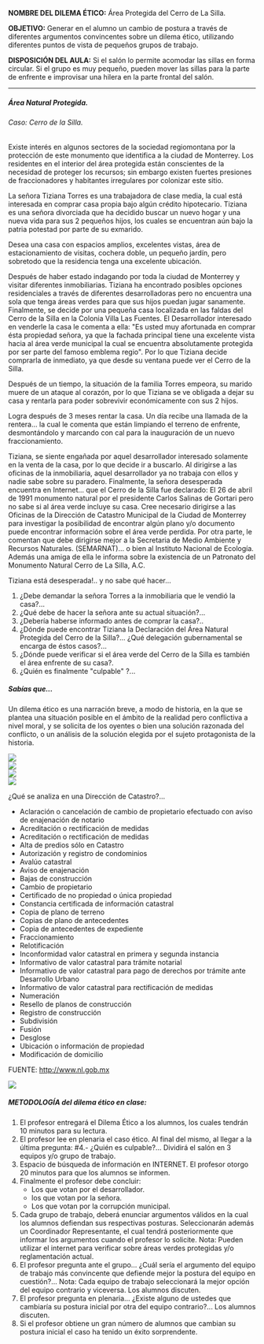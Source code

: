 **NOMBRE DEL DILEMA ÉTICO:** Área Protegida del Cerro de La Silla.

**OBJETIVO:** Generar en el alumno un cambio de postura a través de diferentes argumentos convincentes sobre un dilema ético, utilizando diferentes puntos de vista de pequeños grupos de trabajo.

**DISPOSICIÓN DEL AULA:** Si el salón lo permite acomodar las sillas en forma circular. Si el grupo es muy pequeño, pueden mover las sillas para la parte de enfrente e improvisar una hilera en la parte frontal del salón.

---

##### Área Natural Protegida.
###### Caso: Cerro de la Silla.

Existe interés en algunos sectores de la sociedad regiomontana por la protección de este monumento que identifica a la ciudad de Monterrey. Los residentes en el interior del área protegida están conscientes de la necesidad de proteger los recursos; sin embargo existen fuertes presiones de fraccionadores y habitantes irregulares por colonizar este sitio.

La señora Tiziana Torres es una trabajadora de clase media, la cual está interesada en comprar casa propia bajo algún crédito hipotecario.
Tiziana es una señora divorciada que ha decidido buscar un nuevo hogar y una nueva vida para sus 2 pequeños hijos, los cuales se encuentran aún bajo la patria potestad por parte de su exmarido.

Desea una casa con espacios amplios, excelentes vistas, área de estacionamiento de visitas, cochera doble, un pequeño jardín, pero sobretodo que la residencia tenga una excelente ubicación.

Después de haber estado indagando por toda la ciudad de Monterrey y visitar diferentes inmobiliarias. Tiziana ha encontrado posibles opciones residenciales a través de diferentes desarrolladoras pero no encuentra una sola que tenga áreas verdes para que sus hijos puedan jugar sanamente.
Finalmente, se decide por una pequeña casa localizada en las faldas del Cerro de la Silla en la Colonia Villa Las Fuentes. El Desarrollador interesado en venderle la casa le comenta a ella: "Es usted muy afortunada en comprar ésta propiedad señora, ya que la fachada principal tiene una excelente vista hacia al área verde municipal la cual se encuentra absolutamente protegida por ser parte del famoso emblema regio". Por lo que Tiziana decide comprarla de inmediato, ya que desde su ventana puede ver el Cerro de la Silla.

Después de un tiempo, la situación de la familia Torres empeora, su marido muere de un ataque al corazón, por lo que Tiziana se ve obligada a dejar su casa y rentarla para poder sobrevivir económicamente con sus 2 hijos.

Logra después de 3 meses rentar la casa.
Un día recibe una llamada de la rentera… la cual le comenta que están limpiando el terreno de enfrente, desmontándolo y marcando con cal para la inauguración de un nuevo fraccionamiento.

Tiziana, se siente engañada por aquel desarrollador interesado solamente en la venta de la casa, por lo que decide ir a buscarlo. Al dirigirse a las oficinas de la inmobiliaria, aquel desarrollador ya no trabaja con ellos y nadie sabe sobre su paradero.
Finalmente, la señora desesperada encuentra en Internet... que el Cerro de la Silla fue declarado: El 26 de abril de 1991 monumento natural por el presidente Carlos Salinas de Gortari pero no sabe si al área verde incluye su casa. Cree necesario dirigirse a las Oficinas de la Dirección de Catastro Municipal de la Ciudad de Monterrey para investigar la posibilidad de encontrar algún plano y/o documento puede encontrar información sobre el área verde perdida. Por otra parte, le comentan que debe dirigirse mejor a la Secretaria de Medio Ambiente y Recursos Naturales. (SEMARNAT)… o bien al Instituto Nacional de Ecología. Además una amiga de ella le informa sobre la existencia de un Patronato del Monumento Natural Cerro de La Silla, A.C.


Tiziana está desesperada!.. y no sabe qué hacer...

1. ¿Debe demandar la señora Torres a la inmobiliaria que le vendió la casa?...
2. ¿Qué debe de hacer la señora ante su actual situación?...
3. ¿Debería haberse informado antes de comprar la casa?..
4. ¿Dónde puede encontrar Tiziana la Declaración del Área Natural Protegida del Cerro de la Silla?... ¿Qué delegación gubernamental se encarga de éstos casos?...
5. ¿Dónde puede verificar si el área verde del Cerro de la Silla es también el área enfrente de su casa?.
6. ¿Quién es finalmente "culpable" ?...

##### Sabías que...

Un dilema ético es una narración breve, a modo de historia, en la que se plantea una situación posible en el ámbito de la realidad pero conflictiva a nivel moral, y se solicita de los oyentes o bien una solución razonada del conflicto, o un análisis de la solución elegida por el sujeto protagonista de la historia.

<div class="mdl-grid">
<div class="mdl-cell mdl-cell--6-col mdl-typography--text-center">
<img src='./content/7/M7.61/Cerrosilla.7.jpg'>
</div>
<div class="mdl-cell mdl-cell--6-col mdl-typography--text-center">
<img src='./content/7/M7.61/Cerrodelasilla.5.jpg'>
</div>
<div class="mdl-cell mdl-cell--6-col mdl-typography--text-center">
<img src='./content/7/M7.61/Cerrosilla.4.JPG'>
</div>
<div class="mdl-cell mdl-cell--6-col mdl-typography--text-center">
<img src='./content/7/M7.61/dilema.1.gif'>
</div>
</div>

¿Qué se analiza en una Dirección de Catastro?...

- Aclaración o cancelación de cambio de propietario efectuado con aviso de enajenación de notario
- Acreditación o rectificación de medidas
- Acreditación o rectificación de medidas
- Alta de predios sólo en Catastro
- Autorización y registro de condominios
- Avalúo catastral
- Aviso de enajenación
- Bajas de construcción
- Cambio de propietario
- Certificado de no propiedad o única propiedad
- Constancia certificada de información catastral
- Copia de plano de terreno
- Copias de plano de antecedentes
- Copia de antecedentes de expediente
- Fraccionamiento
- Relotificación
- Inconformidad valor catastral en primera y segunda instancia
- Informativo de valor catastral para trámite notarial
- Informativo de valor catastral para pago de derechos por trámite ante Desarrollo Urbano
- Informativo de valor catastral para rectificación de medidas
- Numeración
- Resello de planos de construcción
- Registro de construcción
- Subdivisión
- Fusión
- Desglose
- Ubicación o información de propiedad
- Modificación de domicilio

FUENTE: <http://www.nl.gob.mx>


<div class="mdl-grid">
<div class="mdl-cell mdl-cell--10-col mdl-cell--1-offset mdl-typography--text-center">
<img src='./content/7/M7.61/Cerrosilla.8.jpg'>
</div>
</div>

##### METODOLOGÍA del dilema ético en clase:

1. El profesor entregará el Dilema Ético a los alumnos, los cuales tendrán 10 minutos para su lectura.
2. El profesor lee en plenaria el caso ético. Al final del mismo, al llegar a la última pregunta: #4.- ¿Quién es culpable?... Dividirá el salón en 3 equipos y/o grupo de trabajo.
3. Espacio de búsqueda de información en INTERNET. El profesor otorgo 20 minutos para que los alumnos se informen.
4. Finalmente el profesor debe concluir:
    - Los que votan por el desarrollador.
    - los que votan por la señora.
    - Los que votan por la corrupción municipal.
5. Cada grupo de trabajo, deberá enunciar argumentos válidos en la cual los alumnos defiendan sus respectivas posturas. Seleccionarán además un Coordinador Representante, el cual tendrá posteriormente que informar los argumentos cuando el profesor lo solicite.
    Nota: Pueden utilizar el internet para verificar sobre áreas verdes protegidas y/o reglamentación actual.
6. El profesor pregunta ante el grupo… ¿Cuál sería el argumento del equipo de trabajo más convincente que defiende mejor la postura del equipo en cuestión?...
Nota: Cada equipo de trabajo seleccionará la mejor opción del equipo contrario y viceversa. Los alumnos discuten.
7. El profesor pregunta en plenaria… ¿Existe alguno de ustedes que cambiaría su postura inicial por otra del equipo contrario?... Los alumnos discuten.
8. Si el profesor obtiene un gran número de alumnos que cambian su postura inicial el caso ha tenido un éxito sorprendente.
